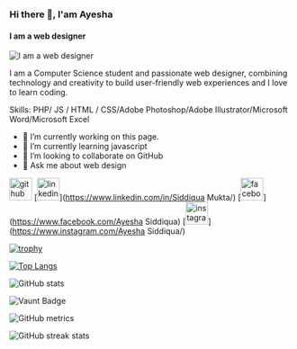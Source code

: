 ### Hi there 👋, I'am Ayesha
#### I am a web designer
![I am a web designer](https://arturssmirnovs.github.io/github-profile-readme-generator/images/banner.png)

I am a Computer Science student and passionate web designer, combining technology and creativity to build user-friendly web experiences and I love to learn coding.


Skills: PHP/ JS / HTML / CSS/Adobe Photoshop/Adobe Illustrator/Microsoft Word/Microsoft Excel


- 🔭 I’m currently working on this page. 
- 🌱 I’m currently learning javascript 
- 👯 I’m looking to collaborate on GitHub 
- 💬 Ask me about web design 


[<img src='https://cdn.jsdelivr.net/npm/simple-icons@3.0.1/icons/github.svg' alt='github' height='40'>](https://github.com/Siddiqua-Mukta)  [<img src='https://cdn.jsdelivr.net/npm/simple-icons@3.0.1/icons/linkedin.svg' alt='linkedin' height='40'>](https://www.linkedin.com/in/Siddiqua Mukta/)  [<img src='https://cdn.jsdelivr.net/npm/simple-icons@3.0.1/icons/facebook.svg' alt='facebook' height='40'>](https://www.facebook.com/Ayesha Siddiqua)  [<img src='https://cdn.jsdelivr.net/npm/simple-icons@3.0.1/icons/instagram.svg' alt='instagram' height='40'>](https://www.instagram.com/Ayesha Siddiqua/)  

[![trophy](https://github-profile-trophy.vercel.app/?username=Siddiqua-Mukta)](https://github.com/ryo-ma/github-profile-trophy)

[![Top Langs](https://github-readme-stats.vercel.app/api/top-langs/?username=Siddiqua-Mukta)](https://github.com/anuraghazra/github-readme-stats)

![GitHub stats](https://github-readme-stats.vercel.app/api?username=Siddiqua-Mukta&show_icons=true&count_private=true)  

![Vaunt Badge](https://api.vaunt.dev/v1/github/entities/Siddiqua-Mukta/contributions?format=svg&private=true)  

![GitHub metrics](https://metrics.lecoq.io/Siddiqua-Mukta)  

![GitHub streak stats](https://streak-stats.demolab.com/?user=Siddiqua-Mukta)  

